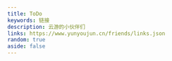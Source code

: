 ```yaml
---
title: ToDo
keywords: 链接
description: 云游的小伙伴们
links: https://www.yunyoujun.cn/friends/links.json
random: true
aside: false
---
```


<YunLinks :links="frontmatter.links" :random="frontmatter.random" />
